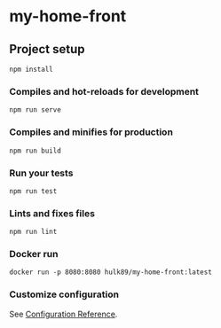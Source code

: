 # my-home-front

## Project setup
```
npm install
```

### Compiles and hot-reloads for development
```
npm run serve
```

### Compiles and minifies for production
```
npm run build
```

### Run your tests
```
npm run test
```

### Lints and fixes files
```
npm run lint
```
### Docker run

```
docker run -p 8080:8080 hulk89/my-home-front:latest
```

### Customize configuration
See [Configuration Reference](https://cli.vuejs.org/config/).
